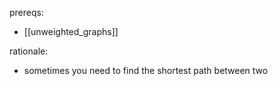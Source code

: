 prereqs:
- [[unweighted_graphs]]

rationale: 
- sometimes you need to find the shortest path between two 